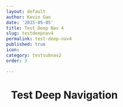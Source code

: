 ```yaml
---
layout: default
author: Kevin Gao
date: '2015-05-05'
title: Test Deep Nav 4
slug: testdeepnav4
permalink: test-deep-nav4
published: true
icon: 
category: testsubnav2
order: 3

---
```

# <i class="fa fa-info-circle" aria-hidden="true"></i>&nbsp; Test Deep Navigation
